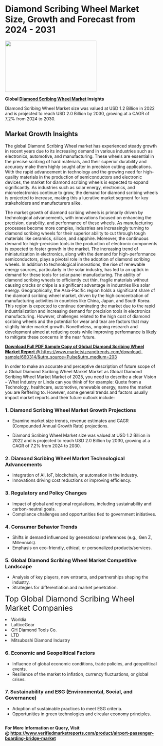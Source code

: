<H1>Diamond Scribing Wheel Market Size, Growth and Forecast from 2024 - 2031</H1><img class="aligncenter size-medium wp-image-584254" src="https://thirdeyenews.in/wp-content/uploads/2024/09/Global-Market-Research-300x168.jpeg" alt="" width="300" height="168" /><p><strong>Global&nbsp;<a href="https://www.marketsizeandtrends.com/download-sample/660314/&amp;utm_source=Pulse&amp;utm_medium=203">Diamond Scribing Wheel Market</a> Insights</strong></p><p>Diamond Scribing Wheel Market size was valued at USD 1.2 Billion in 2022 and is projected to reach USD 2.0 Billion by 2030, growing at a CAGR of 7.2% from 2024 to 2030.</p><p><h2>Market Growth Insights</h2> <p>The global Diamond Scribing Wheel market has experienced steady growth in recent years due to its increasing demand in various industries such as electronics, automotive, and manufacturing. These wheels are essential in the precise scribing of hard materials, and their superior durability and accuracy make them highly sought after in precision cutting applications. With the rapid advancement in technology and the growing need for high-quality materials in the production of semiconductors and electronic devices, the market for diamond scribing wheels is expected to expand significantly. As industries such as solar energy, electronics, and microelectronics continue to grow, the demand for diamond scribing wheels is projected to increase, making this a lucrative market segment for key stakeholders and manufacturers alike.</p> <p><a href="#"></a></p> <p>The market growth of diamond scribing wheels is primarily driven by technological advancements, with innovations focused on enhancing the precision, durability, and performance of these wheels. As manufacturing processes become more complex, industries are increasingly turning to diamond scribing wheels for their superior ability to cut through tough materials like ceramics, silicon, and sapphire. Moreover, the continuous demand for high-precision tools in the production of electronic components is expected to foster growth in the market. The increasing trend of miniaturization in electronics, along with the demand for high-performance semiconductors, plays a pivotal role in the adoption of diamond scribing wheels. In addition to technological innovations, the rise of renewable energy sources, particularly in the solar industry, has led to an uptick in demand for these tools for solar panel manufacturing. The ability of diamond scribing wheels to efficiently cut thin, fragile materials without causing cracks or chips is a significant advantage in industries like solar energy. Geographically, the Asia-Pacific region holds a significant share of the diamond scribing wheel market, driven by the high concentration of manufacturing activities in countries like China, Japan, and South Korea. This region is expected to continue dominating the market due to the rapid industrialization and increasing demand for precision tools in electronics manufacturing. However, challenges related to the high cost of diamond scribing wheels and the potential for wear and tear are factors that may slightly hinder market growth. Nonetheless, ongoing research and development aimed at reducing costs while improving performance is likely to mitigate these concerns in the near future.</p> <p><a href="#"></p><p><span class=""><strong>Download Full PDF Sample Copy of Global Diamond Scribing Wheel Market Report</strong> @ <a href="https://www.marketsizeandtrends.com/download-sample/660314/&amp;utm_source=Pulse&amp;utm_medium=203" target="_blank">https://www.marketsizeandtrends.com/download-sample/660314/&amp;utm_source=Pulse&amp;utm_medium=203</a></span></p><p>In order to make an accurate and perceptive description of future scope of a Global&nbsp;Diamond Scribing Wheel Market Market as Global&nbsp;Diamond Scribing Wheel Market Market of 2025, you need to describe a clear Vision &ndash; What Industry or Linda can you think of for example: Quote from a Technology, healthcare, automotive, renewable energy, name the market you are Reffering to. However, some general trends and factors usually impact market reports and their future outlook include:</p><h3>1.&nbsp;<strong>Diamond Scribing Wheel Market Growth Projections</strong></h3><ul><li>Examine market size trends, revenue estimates and CAGR (Compounded Annual Growth Rate) projections.</li><li><p>Diamond Scribing Wheel Market size was valued at USD 1.2 Billion in 2022 and is projected to reach USD 2.0 Billion by 2030, growing at a CAGR of 7.2% from 2024 to 2030.</p></li></ul><h3>2.&nbsp;<strong>Diamond Scribing Wheel Market Technological Advancements</strong></h3><ul><li>Integration of AI, IoT, blockchain, or automation in the industry.</li><li>Innovations driving cost reductions or improving efficiency.</li></ul><h3>3.&nbsp;<strong>Regulatory and Policy Changes</strong></h3><ul><li>Impact of global and regional regulations, including sustainability and carbon-neutral goals.</li><li>Compliance challenges and opportunities tied to government initiatives.</li></ul><h3>4.&nbsp;<strong>Consumer Behavior Trends</strong></h3><ul><li>Shifts in demand influenced by generational preferences (e.g., Gen Z, Millennials).</li><li>Emphasis on eco-friendly, ethical, or personalized products/services.</li></ul><h3>5.&nbsp;<strong>Global Diamond Scribing Wheel Market Competitive Landscape</strong></h3><ul><li>Analysis of key players, new entrants, and partnerships shaping the industry.</li><li>Strategies for differentiation and market penetration.</li></ul><p data-pm-slice="1 1 []"><span style="color: inherit; font-family: inherit; font-size: 25px;">Top Global Diamond Scribing Wheel Market Companies</span></p><div class="" data-test-id=""><p><li>Worldia</li><li> LatticeGear</li><li> GH Diamond Tools Co.</li><li> LTD</li><li> Mitsuboshi Diamond Industry</li></p></div><h3>6.&nbsp;<strong>Economic and Geopolitical Factors</strong></h3><ul><li>Influence of global economic conditions, trade policies, and geopolitical events.</li><li>Resilience of the market to inflation, currency fluctuations, or global crises.</li></ul><h3>7.&nbsp;<strong>Sustainability and ESG (Environmental, Social, and Governance)</strong></h3><ul><li>Adoption of sustainable practices to meet ESG criteria.</li><li>Opportunities in green technologies and circular economy principles.</li></ul><h2><strong style="font-size: 14px;">For More Information or Query, Visit @&nbsp;</strong><a style="background-color: #ffffff; font-size: 14px;" href="https://www.marketsizeandtrends.com/report/diamond-scribing-wheel-market/" target="_blank">https://www.verifiedmarketreports.com/product/airport-passenger-boarding-bridge-market</a></h2>
